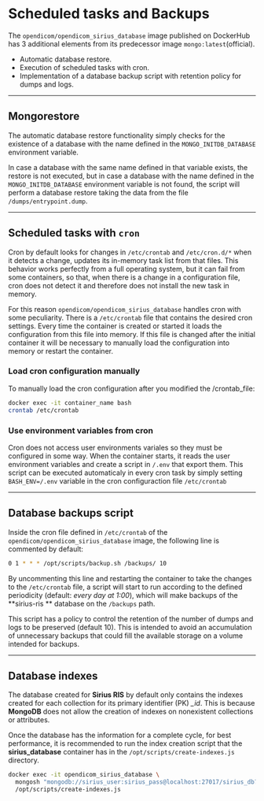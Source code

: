 # Scheduled tasks and Backups

The `opendicom/opendicom_sirius_database` image published on DockerHub has 3 additional elements from its predecessor image `mongo:latest`(official).

- Automatic database restore.
- Execution of scheduled tasks with cron.
- Implementation of a database backup script with retention policy for dumps and logs.

---



## Mongorestore

The automatic database restore functionality simply checks for the existence of a database with the name defined in the `MONGO_INITDB_DATABASE` environment variable.

In case a database with the same name defined in that variable exists, the restore is not executed, but in case a database with the name defined in the `MONGO_INITDB_DATABASE` environment variable is not found, the script will perform a database restore taking the data from the file `/dumps/entrypoint.dump`.



---



## Scheduled tasks with `cron`

Cron by default looks for changes in `/etc/crontab` and `/etc/cron.d/*` when it detects a change, updates its in-memory task list from that files. This behavior works perfectly from a full operating system, but it can fail from some containers, so that, when there is a change in a configuration file, cron does not detect it and therefore does not install the new task in memory.

For this reason `opendicom/opendicom_sirius_database` handles cron with some peculiarity. There is a `/etc/crontab` file that contains the desired cron settings. Every time the container is created or started it loads the configuration from this file into memory. If this file is changed after the initial container it will be necessary to manually load the configuration into memory or restart the container.



### Load cron configuration manually

To manually load the cron configuration after you modified the /crontab_file:

```bash
docker exec -it container_name bash
crontab /etc/crontab
```



### Use environment variables from cron

Cron does not access user environments variales so they must be configured in some way. When the container starts, it reads the user environment variables and create a script in `/.env` that export them. This script can be executed automaticaly in every cron task by simply setting `BASH_ENV=/.env` variable in the cron configuraction file `/etc/crontab`



---



## Database backups script

Inside the cron file defined in `/etc/crontab` of the `opendicom/opendicom_sirius_database` image, the following line is commented by default:

```bash
0 1 * * * /opt/scripts/backup.sh /backups/ 10
```



By uncommenting this line and restarting the container to take the changes to the `/etc/crontab` file, a script will start to run according to the defined periodicity (default: *every day at 1:00*), which will make backups of the **sirius-ris ** database on the `/backups` path.

This script has a policy to control the retention of the number of dumps and logs to be preserved (default 10). This is intended to avoid an accumulation of unnecessary backups that could fill the available storage on a volume intended for backups.



---



## Database indexes

The database created for **Sirius RIS** by default only contains the indexes created for each collection for its primary identifier (PK) *_id*.
This is because **MongoDB** does not allow the creation of indexes on nonexistent collections or attributes.

Once the database has the information for a complete cycle, for best performance, it is recommended to run the index creation script that the **sirius_database** container has in the `/opt/scripts/create-indexes.js` directory.

```sh
docker exec -it opendicom_sirius_database \
  mongosh "mongodb://sirius_user:sirius_pass@localhost:27017/sirius_db?authSource=admin" \
  /opt/scripts/create-indexes.js
```

